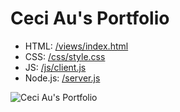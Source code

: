 # Ceci Au's Portfolio

- HTML: [/views/index.html](Portfolio/views/index.html)
- CSS: [/css/style.css](Portfolio/css/style.css)
- JS: [/js/client.js](Portfolio/js/client.js)
- Node.js: [/server.js](Portfolio/server.js)

![Ceci Au's Portfolio](https://raw.githubusercontent.com/ceciaups/Portfolio/master/images/Portfolio.png)
